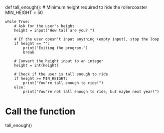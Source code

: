 <!-- Problem Statement
Write a program which asks the user how tall they are and prints whether or not they're taller than a pre-specified minimum height.

In amusement parks (ah, the good old pre-pandemic days...), rollercoasters frequently have minimum height requirements for safety reasons. Assume for now that the minimum height is 50 of whatever height unit you'd like

Here's two sample runs (user input is in bold italics):

How tall are you? 100

You're tall enough to ride!

How tall are you? 10

You're not tall enough to ride, but maybe next year!

(For an extra challenge, write code which will repeatedly ask a user how tall they are and tell them whether or not they're tall enough to ride, until the user doesn't enter a height at all, in which case the program stops. Curious about how to do this? See the function tall_enough_extension() in the solution code!)

Starter Code -->

def tall_enough():
    # Minimum height required to ride the rollercoaster
    MIN_HEIGHT = 50
    
    while True:
        # Ask for the user's height
        height = input("How tall are you? ")
        
        # If the user doesn't input anything (empty input), stop the loop
        if height == "":
            print("Exiting the program.")
            break
        
        # Convert the height input to an integer
        height = int(height)
        
        # Check if the user is tall enough to ride
        if height >= MIN_HEIGHT:
            print("You're tall enough to ride!")
        else:
            print("You're not tall enough to ride, but maybe next year!")

# Call the function
tall_enough()
